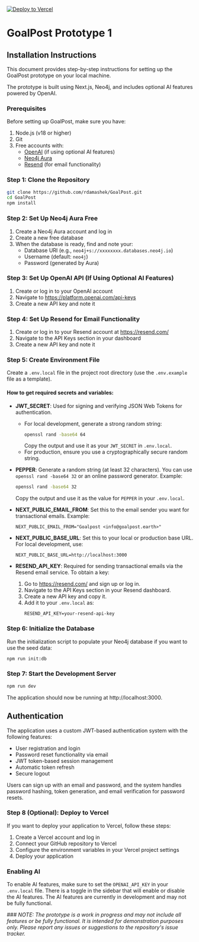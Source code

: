 [![Deploy to Vercel](https://vercel.com/button)](https://vercel.com/import/project?template=https://github.com/rdamashek/GoalPost)

# GoalPost Prototype 1

## Installation Instructions

This document provides step-by-step instructions for setting up the GoalPost prototype on your local machine. 

The prototype is built using Next.js, Neo4j, and includes optional AI features powered by OpenAI.

### Prerequisites

Before setting up GoalPost, make sure you have:

1. Node.js (v18 or higher)
2. Git
3. Free accounts with:
   - [OpenAI](https://platform.openai.com/signup) (if using optional AI features)
   - [Neo4j Aura](https://neo4j.com/cloud/platform/aura-graph-database/)
   - [Resend](https://resend.com/signup) (for email functionality)

### Step 1: Clone the Repository

```bash
git clone https://github.com/rdamashek/GoalPost.git
cd GoalPost
npm install
```

### Step 2: Set Up Neo4j Aura Free

1. Create a Neo4j Aura account and log in
2. Create a new free database
3. When the database is ready, find and note your:
   - Database URI (e.g., `neo4j+s://xxxxxxxx.databases.neo4j.io`)
   - Username (default: `neo4j`)
   - Password (generated by Aura)

### Step 3: Set Up OpenAI API (If Using Optional AI Features)

1. Create or log in to your OpenAI account
2. Navigate to https://platform.openai.com/api-keys
3. Create a new API key and note it

### Step 4: Set Up Resend for Email Functionality

1. Create or log in to your Resend account at https://resend.com/
2. Navigate to the API Keys section in your dashboard
3. Create a new API key and note it

### Step 5: Create Environment File

Create a `.env.local` file in the project root directory (use the `.env.example` file as a template).

#### How to get required secrets and variables:

- **JWT_SECRET**: Used for signing and verifying JSON Web Tokens for authentication.
  - For local development, generate a strong random string:
    ```bash
    openssl rand -base64 64
    ```
    Copy the output and use it as your `JWT_SECRET` in `.env.local`.
  - For production, ensure you use a cryptographically secure random string.

- **PEPPER**: Generate a random string (at least 32 characters). You can use `openssl rand -base64 32` or an online password generator. Example:
  ```bash
  openssl rand -base64 32
  ```
  Copy the output and use it as the value for `PEPPER` in your `.env.local`.

- **NEXT_PUBLIC_EMAIL_FROM**: Set this to the email sender you want for transactional emails. Example:
  ```env
  NEXT_PUBLIC_EMAIL_FROM="Goalpost <info@goalpost.earth>"
  ```

- **NEXT_PUBLIC_BASE_URL**: Set this to your local or production base URL. For local development, use:
  ```env
  NEXT_PUBLIC_BASE_URL=http://localhost:3000
  ```

- **RESEND_API_KEY**: Required for sending transactional emails via the Resend email service. To obtain a key:
  1. Go to https://resend.com/ and sign up or log in.
  2. Navigate to the API Keys section in your Resend dashboard.
  3. Create a new API key and copy it.
  4. Add it to your `.env.local` as:
     ```env
     RESEND_API_KEY=your-resend-api-key
     ```

### Step 6: Initialize the Database

Run the initialization script to populate your Neo4j database if you want to use the seed data:

```bash
npm run init:db
```

### Step 7: Start the Development Server

```bash
npm run dev
```

The application should now be running at http://localhost:3000.

## Authentication

The application uses a custom JWT-based authentication system with the following features:

- User registration and login
- Password reset functionality via email
- JWT token-based session management
- Automatic token refresh
- Secure logout

Users can sign up with an email and password, and the system handles password hashing, token generation, and email verification for password resets.

### Step 8 (Optional): Deploy to Vercel

If you want to deploy your application to Vercel, follow these steps:

1. Create a Vercel account and log in
2. Connect your GitHub repository to Vercel
3. Configure the environment variables in your Vercel project settings
4. Deploy your application

### Enabling AI
To enable AI features, make sure to set the `OPENAI_API_KEY` in your `.env.local` file. There is a toggle in the sidebar that will enable or disable the AI features. The AI features are currently in development and may not be fully functional.

*### NOTE: The prototype is a work in progress and may not include all features or be fully functional. It is intended for demonstration purposes only. Please report any issues or suggestions to the repository's issue tracker.*

